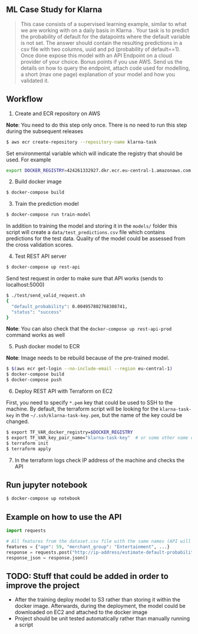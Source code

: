 ## ML Case Study for Klarna

> This case consists of a supervised learning example, similar to what we are working with on a daily basis in Klarna . Your task is to predict the probability of default for the datapoints where the ​default ​variable is not set. The answer should contain the resulting predictions in a csv file with two columns, uuid ​and ​pd ​(probability of ​default==1​). Once done expose this model with an API Endpoint on a cloud provider of your choice. Bonus points if you use AWS. Send us the details on how to query the endpoint, attach code used for modelling, a short (max one page) explanation of your model and how you validated it.

## Workflow

1. Create and ECR repository on AWS

**Note**: You need to do this step only once. There is no need to run this step during the subsequent releases

```bash
$ aws ecr create-repository --repository-name klarna-task
```

Set environmental variable which will indicate the registry that should be used. For example

```bash
export DOCKER_REGISTRY=424261332927.dkr.ecr.eu-central-1.amazonaws.com
```

2. Build docker image

```bash
$ docker-compose build
```

3. Train the prediction model

```bash
$ docker-compose run train-model
```

In addition to training the model and storing it in the `models/` folder this script will create a `data/test_predictions.csv` file which contains predictions for the test data. Quality of the model could be assessed from the cross validation scores.

4. Test REST API server

```bash
$ docker-compose up rest-api
```

Send test request in order to make sure that API works (sends to localhost:5000)

```bash
$ ./test/send_valid_request.sh
{
  "default_probability": 0.004957802768308741,
  "status": "success"
}
```

**Note**: You can also check that the `docker-compose up rest-api-prod` command works as well

5. Push docker model to ECR

**Note**: Image needs to be rebuild because of the pre-trained model.

```bash
$ $(aws ecr get-login --no-include-email --region eu-central-1)
$ docker-compose build
$ docker-compose push
```

6. Deploy REST API with Terraform on EC2

First, you need to specify `*.pem` key that could be used to SSH to the machine. By default, the terraform script will be looking for the `klarna-task-key` in the `~/.ssh/klarna-task-key.pem`, but the name of the key could be changed.

```bash
$ export TF_VAR_docker_registry=$DOCKER_REGISTRY
$ export TF_VAR_key_pair_name="klarna-task-key"  # or some other name of the key
$ terraform init
$ terraform apply
```

7. In the terraform logs check IP address of the machine and checks the API

## Run jupyter notebook

```bash
$ docker-compose up notebook
```

## Example on how to use the API

```python
import requests

# All features from the dataset.csv file with the same names (API will select important features)
features = {"age": 59, "merchant_group": "Entertainment", ...}
response = requests.post("http://ip-address/estimate-default-probability", json=features)
response_json = response.json()
```

## TODO: Stuff that could be added in order to improve the project

* After the training deploy model to S3 rather than storing it within the docker image. Afterwards, during the deployment, the model could be downloaded on EC2 and attached to the docker image
* Project should be unit tested automatically rather than manually running a script
